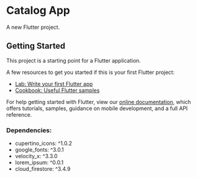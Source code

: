 # Catalog App

A new Flutter project.

## Getting Started

This project is a starting point for a Flutter application.

A few resources to get you started if this is your first Flutter project:

- [Lab: Write your first Flutter app](https://flutter.dev/docs/get-started/codelab)
- [Cookbook: Useful Flutter samples](https://flutter.dev/docs/cookbook)

For help getting started with Flutter, view our
[online documentation](https://flutter.dev/docs), which offers tutorials,
samples, guidance on mobile development, and a full API reference.

### Dependencies:
  - cupertino_icons: ^1.0.2
  - google_fonts: ^3.0.1
  - velocity_x: ^3.3.0
  - lorem_ipsum: ^0.0.1
  - cloud_firestore: ^3.4.9
